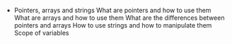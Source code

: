  - Pointers, arrays and strings What are pointers and how to use them What are arrays and how to use them What are the differences between pointers and arrays How to use strings and how to manipulate them Scope of variables
